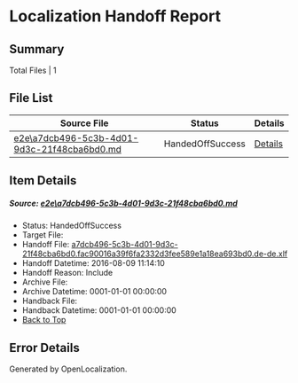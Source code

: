 # <a name='report-top'></a> Localization Handoff Report

## Summary
 Total Files | 1

## File List
 Source File | Status | Details 
 ----------- | ------ | ------- 
 [e2e\a7dcb496-5c3b-4d01-9d3c-21f48cba6bd0.md](https://github.com/OpenLocalizationTestOrg/oltest/blob/1497c57e7625a03fe7780f49d275406e6f77bc48/e2e/a7dcb496-5c3b-4d01-9d3c-21f48cba6bd0.md) | HandedOffSuccess | [Details](#92199318d2605527b9dade1ed698de9a0a7aebc61)

## Item Details
##### <a name='92199318d2605527b9dade1ed698de9a0a7aebc61'></a> Source: [e2e\a7dcb496-5c3b-4d01-9d3c-21f48cba6bd0.md](https://github.com/OpenLocalizationTestOrg/oltest/blob/1497c57e7625a03fe7780f49d275406e6f77bc48/e2e/a7dcb496-5c3b-4d01-9d3c-21f48cba6bd0.md)
* Status: HandedOffSuccess
* Target File: 
* Handoff File: [a7dcb496-5c3b-4d01-9d3c-21f48cba6bd0.fac90016a39f6fa2332d3fee589e1a18ea693bd0.de-de.xlf](https://github.com/OpenLocalizationTestOrg/olhandoff-e2e/blob/52f9767882fce6a9e26ea907ca07d04b9f31d853/ol-handoff/OpenLocalizationTestOrg/ol-test-dede/ci/ht/a7dcb496-5c3b-4d01-9d3c-21f48cba6bd0.fac90016a39f6fa2332d3fee589e1a18ea693bd0.de-de.xlf)
* Handoff Datetime: 2016-08-09 11:14:10
* Handoff Reason: Include
* Archive File: 
* Archive Datetime: 0001-01-01 00:00:00
* Handback File: 
* Handback Datetime: 0001-01-01 00:00:00
* [Back to Top](#report-top)


## Error Details

Generated by OpenLocalization.
